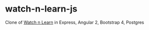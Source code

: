 # watch-n-learn-js
Clone of [Watch n Learn](https://github.com/andela-cganga/watch-n-learn) in Express, Angular 2, Bootstrap 4, Postgres
